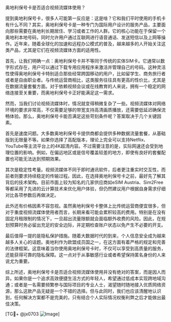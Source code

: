 奥地利保号卡是否适合视频流媒体使用？

提到奥地利保号卡，很多人可能第一反应是：这是啥？它和我们平时使用的手机卡有什么不同？其实，奥地利保号卡是一种专门为国际用户设计的服务产品，主要面向那些需要在奥地利长期居住、学习或者工作的人群。它的核心功能在于保留一个奥地利本地号码，同时允许用户通过互联网进行语音通话、发送短信以及上网等操作。近年来，随着全球化的加速和远程办公模式的普及，越来越多的人开始关注这类产品，尤其是它们在视频流媒体方面的适用性。

首先，让我们明确一点：奥地利保号卡并不等同于传统的实体SIM卡。它通常以数字形式存在，用户可以通过下载专用应用程序来激活并管理自己的号码。这种灵活性使得奥地利保号卡特别适合那些经常跨国移动的用户，比如留学生、商务旅行者或者是自由职业者。与传统运营商相比，这类服务往往具有更高的性价比，尤其是在数据流量套餐方面。对于依赖视频会议或在线教育的人来说，拥有一个稳定的网络连接至关重要，而奥地利保号卡正好能满足这一需求。

然而，当我们讨论视频流媒体时，情况就变得稍微复杂了一些。视频流媒体对网络环境的要求非常高，不仅需要足够的带宽支持高清画质播放，还需要低延迟确保流畅体验。那么，奥地利保号卡能否满足这些苛刻条件呢？答案取决于几个关键因素。

首先是速度问题。大多数奥地利保号卡提供商都会提供多种数据流量套餐，从基础版到无限量不等。如果你选择了高配版本，理论上完全可以支持Netflix、YouTube等主流平台上的4K超清内容。不过需要注意的是，实际网速还会受到地理位置的影响。例如，在偏远地区或是信号覆盖较差的地方，即使有良好的套餐配置也可能无法达到预期效果。

其次是稳定性考量。视频流媒体不同于即时通讯软件，后者更注重实时交互性，而前者则要求持续稳定的传输过程。因此，在选择奥地利保号卡之前，最好先了解其背后的技术架构。目前市面上较为知名的几家供应商如eSIM Austria、Sim2Free等都采用了先进的云计算技术来优化用户体验，但仍然建议用户根据自身需求仔细对比各项参数后再做决定。

此外还有价格因素不容忽视。虽然奥地利保号卡整体上比传统运营商便宜很多，但对于重度视频流媒体使用者而言，长期来看可能会累积较高的费用。特别是在没有固定月租限制的情况下，一旦超出流量限额就会面临额外收费的风险。因此，在规划预算时务必留出充足的安全边际，并定期检查账户状态以免产生不必要的开支。

最后值得一提的是隐私保护措施。随着大数据时代的到来，个人信息安全成为越来越多人关心的话题。奥地利作为欧盟成员国之一，在这方面有着严格的规定和完善的法律框架。这意味着当你使用奥地利保号卡时，不仅可以享受到高质量的服务，还能获得可靠的隐私保障。这一点对于从事敏感行业或者希望保持匿名身份的人来说尤为重要。

综上所述，奥地利保号卡是否适合视频流媒体使用并没有绝对的答案，而是因人而异。如果你是一个追求高效便捷生活方式的年轻人，希望通过低成本实现跨地域沟通；或者是一名需要频繁参与国际项目的专业人士，渴望随时随地接入优质网络资源，那么这款产品无疑是一个不错的选择。但与此同时，我们也应该清醒地认识到，任何解决方案都不是完美的，只有结合个人实际情况权衡利弊之后才能做出最佳决策。

[TG💪+ @jx0703 ![Image](https://github.com/user-attachments/assets/dbca1d08-cadb-493c-b0ec-ad6f7a83f270)]